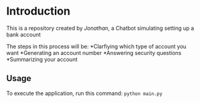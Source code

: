 # Introduction

This is a repository created by *Jonathan*, a Chatbot simulating setting up a bank account

The steps in this process will be:
*Clarfiying which type of account you want
*Generating an account number
*Answering security questions
*Summarizing your account

## Usage 

To execute the application, run this command:
`python main.py`
